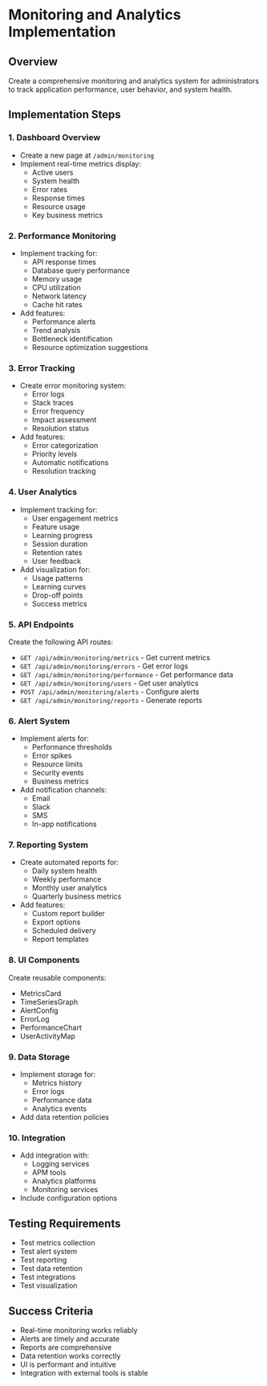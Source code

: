 # Monitoring and Analytics Implementation

## Overview
Create a comprehensive monitoring and analytics system for administrators to track application performance, user behavior, and system health.

## Implementation Steps

### 1. Dashboard Overview
- Create a new page at `/admin/monitoring`
- Implement real-time metrics display:
  - Active users
  - System health
  - Error rates
  - Response times
  - Resource usage
  - Key business metrics

### 2. Performance Monitoring
- Implement tracking for:
  - API response times
  - Database query performance
  - Memory usage
  - CPU utilization
  - Network latency
  - Cache hit rates
- Add features:
  - Performance alerts
  - Trend analysis
  - Bottleneck identification
  - Resource optimization suggestions

### 3. Error Tracking
- Create error monitoring system:
  - Error logs
  - Stack traces
  - Error frequency
  - Impact assessment
  - Resolution status
- Add features:
  - Error categorization
  - Priority levels
  - Automatic notifications
  - Resolution tracking

### 4. User Analytics
- Implement tracking for:
  - User engagement metrics
  - Feature usage
  - Learning progress
  - Session duration
  - Retention rates
  - User feedback
- Add visualization for:
  - Usage patterns
  - Learning curves
  - Drop-off points
  - Success metrics

### 5. API Endpoints
Create the following API routes:
- `GET /api/admin/monitoring/metrics` - Get current metrics
- `GET /api/admin/monitoring/errors` - Get error logs
- `GET /api/admin/monitoring/performance` - Get performance data
- `GET /api/admin/monitoring/users` - Get user analytics
- `POST /api/admin/monitoring/alerts` - Configure alerts
- `GET /api/admin/monitoring/reports` - Generate reports

### 6. Alert System
- Implement alerts for:
  - Performance thresholds
  - Error spikes
  - Resource limits
  - Security events
  - Business metrics
- Add notification channels:
  - Email
  - Slack
  - SMS
  - In-app notifications

### 7. Reporting System
- Create automated reports for:
  - Daily system health
  - Weekly performance
  - Monthly user analytics
  - Quarterly business metrics
- Add features:
  - Custom report builder
  - Export options
  - Scheduled delivery
  - Report templates

### 8. UI Components
Create reusable components:
- MetricsCard
- TimeSeriesGraph
- AlertConfig
- ErrorLog
- PerformanceChart
- UserActivityMap

### 9. Data Storage
- Implement storage for:
  - Metrics history
  - Error logs
  - Performance data
  - Analytics events
- Add data retention policies

### 10. Integration
- Add integration with:
  - Logging services
  - APM tools
  - Analytics platforms
  - Monitoring services
- Include configuration options

## Testing Requirements
- Test metrics collection
- Test alert system
- Test reporting
- Test data retention
- Test integrations
- Test visualization

## Success Criteria
- Real-time monitoring works reliably
- Alerts are timely and accurate
- Reports are comprehensive
- Data retention works correctly
- UI is performant and intuitive
- Integration with external tools is stable 